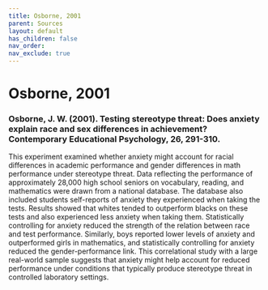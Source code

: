 ```yaml
---
title: Osborne, 2001
parent: Sources
layout: default
has_children: false
nav_order: 
nav_exclude: true
---
```


# Osborne, 2001

### Osborne, J. W. (2001). Testing stereotype threat: Does anxiety explain race and sex differences in achievement? Contemporary Educational Psychology, 26, 291-310.

This experiment examined whether anxiety might account for racial differences in academic performance and gender differences in math performance under stereotype threat. Data reflecting the performance of approximately 28,000 high school seniors on vocabulary, reading, and mathematics were drawn from a national database. The database also included students self-reports of anxiety they experienced when taking the tests. Results showed that whites tended to outperform blacks on these tests and also experienced less anxiety when taking them. Statistically controlling for anxiety reduced the strength of the relation between race and test performance. Similarly, boys reported lower levels of anxiety and outperformed girls in mathematics, and statistically controlling for anxiety reduced the gender-performance link. This correlational study with a large real-world sample suggests that anxiety might help account for reduced performance under conditions that typically produce stereotype threat in controlled laboratory settings.
